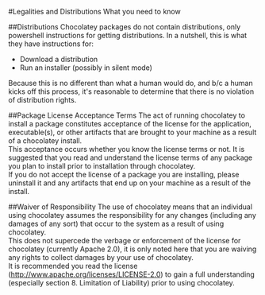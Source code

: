 #Legalities and Distributions
What you need to know  

##Distributions
Chocolatey packages do not contain distributions, only powershell instructions for getting distributions.  In a nutshell, this is what they have instructions for:

 * Download a distribution  
 * Run an installer (possibly in silent mode)  
  
Because this is no different than what a human would do, and b/c a human kicks off this process, it's reasonable to determine that there is no violation of distribution rights.  
  
##Package License Acceptance Terms
The act of running chocolatey to install a package constitutes acceptance of the license for the application, executable(s), or other artifacts that are brought to your machine as a result of a chocolatey install.  
This acceptance occurs whether you know the license terms or not. It is suggested that you read and understand the license terms of any package you plan to install prior to installation through chocolatey.  
If you do not accept the license of a package you are installing, please uninstall it and any artifacts that end up on your machine as a result of the install.  
  
##Waiver of Responsibility
The use of chocolatey means that an individual using chocolatey assumes the responsibility for any changes (including any damages of any sort) that occur to the system as a result of using chocolatey.   
This does not supercede the verbage or enforcement of the license for chocolatey (currently Apache 2.0), it is only noted here that you are waiving any rights to collect damages by your use of chocolatey.  
It is recommended you read the license (http://www.apache.org/licenses/LICENSE-2.0) to gain a full understanding (especially section 8. Limitation of Liability) prior to using chocolatey.  